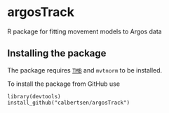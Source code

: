 # argosTrack

R package for fitting movement models to Argos data

## Installing the package

The package requires [`TMB`](http://www.tmb-project.org) and `mvtnorm` to be installed.

To install the package from GitHub use

```
library(devtools)
install_github("calbertsen/argosTrack")
```
